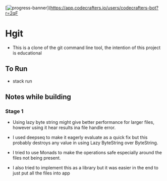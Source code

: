 [![progress-banner](https://backend.codecrafters.io/progress/git/0612b2fd-2fc8-47aa-9946-746c0bd528fc)](https://app.codecrafters.io/users/codecrafters-bot?r=2qF

# Hgit

- This is a clone of the git command line tool, the intention of this project is educational

## To Run

- stack run

## Notes while building

### Stage 1

- Using lazy byte string might give better performance for larger files, however using it hear results ina file handle error.
- I used deepseq to make it eagerly evaluate as a quick fix but this probably destroys any value in using Lazy ByteString over ByteString.

- I tried to use Monads to make the operations safe especially around the files not being present.

- I also tried to implement this as a library but it was easier in the end to just put all the files into app
